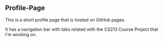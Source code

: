 ## Profile-Page
This is a short profile page that is hosted on GitHub pages.

It has a navigation bar with tabs related with the CS213 Course Project that I'm working on.

